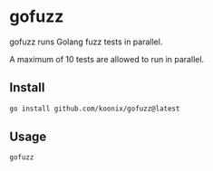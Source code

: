 # gofuzz

gofuzz runs Golang fuzz tests in parallel.

A maximum of 10 tests are allowed to run in parallel.

## Install

```sh
go install github.com/koonix/gofuzz@latest
```

## Usage

```sh
gofuzz
```
